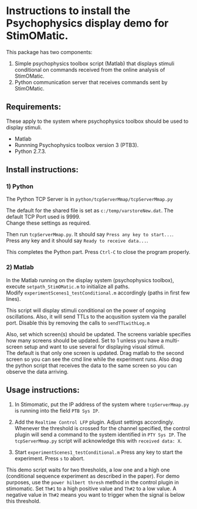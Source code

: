 # Instructions to install the Psychophysics display demo for StimOMatic. #

This package has two components:  
1) Simple psychophysics toolbox script (Matlab) that displays stimuli conditional on commands received from the online analysis of StimOMatic.  
2) Python communication server that receives commands sent by StimOMatic.

## Requirements: ##
These apply to the system where psychophysics toolbox should be used to display stimuli.

- Matlab
- Runnning Psychophysics toolbox version 3 (PTB3).
- Python 2.7.3.


## Install instructions: ##

### 1) Python

The Python TCP Server is in `python/tcpServerMmap/tcpServerMmap.py`  

The default for the shared file is set as `c:/temp/varstoreNew.dat`. The default TCP Port used is 9999.  
Change these settings as required.  

Then run `tcpServerMmap.py`. It should say `Press any key to start...`.  
Press any key and it should say `Ready to receive data...`.  

This completes the Python part. Press `Ctrl-C` to close the program properly.

### 2) Matlab

In the Matlab running on the display system (psychophysics toolbox), execute `setpath_StimOMatic.m` to initialize all paths.  
Modify `experimentScenes1_testConditional.m` accordingly (paths in first few lines).

This script will display stimuli conditional on the power of ongoing oscillations. Also, it will send TTLs to the acqusition
system via the parallel port. Disable this by removing the calls to `sendTTLwithLog.m`

Also, set which screen(s) should be updated. The screens variable specifies how many screens should be updated. Set to 1 unless you have a multi-screen setup and want to use several for displaying visual stimuli.  
The default is that only one screen is updated. Drag matlab to the second screen so you can see the cmd line while the experiment runs.
Also drag the python script that receives the data to the same screen so you can observe the data arriving.

## Usage instructions: ##

1. In Stimomatic, put the IP address of the system where `tcpServerMmap.py` is running into the field `PTB Sys IP`.

2. Add the `Realtime Control LFP` plugin. Adjust settings accordingly. Whenever the threshold is crossed for the channel specified, the control plugin will send a command to the system identified in `PTY Sys IP`. 
The `tcpServerMmap.py` script will acknowledge this with `received data: X`.

3. Start `experimentScenes1_testConditional.m`
Press any key to start the experiment. Press `s` to abort.

This demo script waits for two thresholds, a low one and a high one (conditional sequence experiment as described in the paper).
For demo purposes, use the `power hilbert thresh` method in the control plugin in stimomatic.
Set `Th#1` to a high positive value and `Th#2` to a low value. A negative value in `Th#2` means you want to trigger when the signal is below this threshold. 

